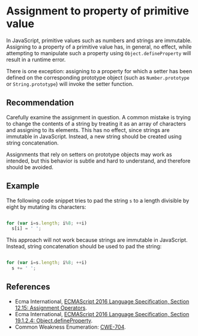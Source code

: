 # Assignment to property of primitive value
In JavaScript, primitive values such as numbers and strings are immutable. Assigning to a property of a primitive value has, in general, no effect, while attempting to manipulate such a property using `Object.defineProperty` will result in a runtime error.

There is one exception: assigning to a property for which a setter has been defined on the corresponding prototype object (such as `Number.prototype` or `String.prototype`) will invoke the setter function.


## Recommendation
Carefully examine the assignment in question. A common mistake is trying to change the contents of a string by treating it as an array of characters and assigning to its elements. This has no effect, since strings are immutable in JavaScript. Instead, a new string should be created using string concatenation.

Assignments that rely on setters on prototype objects may work as intended, but this behavior is subtle and hard to understand, and therefore should be avoided.


## Example
The following code snippet tries to pad the string `s` to a length divisible by eight by mutating its characters:

```javascript

for (var i=s.length; i%8; ++i)
  s[i] = ' ';

```
This approach will not work because strings are immutable in JavaScript. Instead, string concatenation should be used to pad the string:

```javascript

for (var i=s.length; i%8; ++i)
  s += ' ';

```

## References
* Ecma International, [ECMAScript 2016 Language Specification, Section 12.15: Assignment Operators](https://262.ecma-international.org/7.0/#prod-AssignmentExpression).
* Ecma International, [ECMAScript 2016 Language Specification, Section 19.1.2.4: Object.defineProperty](https://262.ecma-international.org/7.0/#sec-object.defineproperty).
* Common Weakness Enumeration: [CWE-704](https://cwe.mitre.org/data/definitions/704.html).
